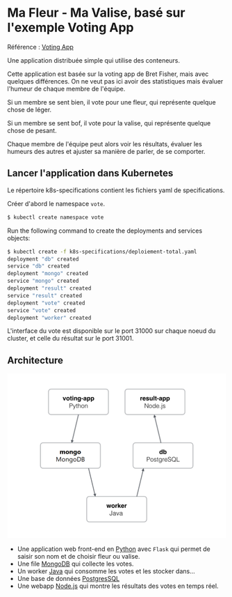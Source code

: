 Ma Fleur - Ma Valise, basé sur l'exemple Voting App
=========

Référence : [Voting App](https://github.com/dockersamples/example-voting-app)

Une application distribuée simple qui utilise des conteneurs.

Cette application est basée sur la voting app de Bret Fisher, mais avec
quelques différences.
On ne veut pas ici avoir des statistiques mais évaluer l'humeur de chaque
membre de l'équipe.

Si un membre se sent bien, il vote pour une fleur, qui représente quelque chose
de léger.

Si un membre se sent bof, il vote pour la valise, qui représente quelque chose
de pesant.

Chaque membre de l'équipe peut alors voir les résultats, évaluer les humeurs
des autres et ajuster sa manière de parler, de se comporter.

Lancer l'application dans Kubernetes
-------------------------

Le répertoire k8s-specifications contient les fichiers yaml de specifications.

Créer d'abord le namespace `vote`.

```bash
$ kubectl create namespace vote
```

Run the following command to create the deployments and services objects:
```bash
$ kubectl create -f k8s-specifications/deploiement-total.yaml
deployment "db" created
service "db" created
deployment "mongo" created
service "mongo" created
deployment "result" created
service "result" created
deployment "vote" created
service "vote" created
deployment "worker" created
```

L'interface du vote est disponible sur le port 31000 sur chaque noeud du
cluster, et celle du résultat sur le port 31001.

Architecture
-----

![Architecture diagram](architecture.png)

* Une application web front-end en [Python](https://hub.docker.com/_/python)
  avec `Flask` qui permet de saisir son nom et de choisir fleur ou valise.
* Une file [MongoDB](https://hub.docker.com/_/mongo) qui collecte les votes.
* Un worker [Java](/worker/src/main) qui consomme les votes et les stocker
  dans...
* Une base de données [PostgresSQL](https://hub.docker.com/_/postgres/) 
* Une webapp [Node.js](/result) qui montre les résultats des votes en temps
  réel.
